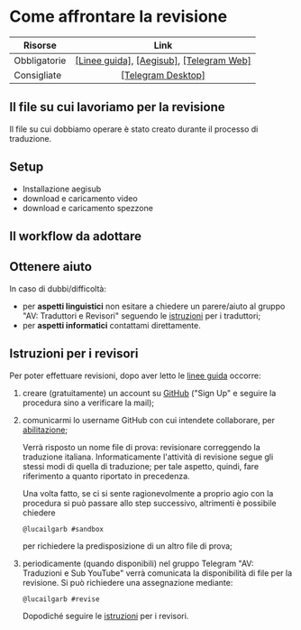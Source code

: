 # Come affrontare la revisione


Risorse | Link 
--------|:----:
Obbligatorie | [[Linee guida]](https://drive.google.com/file/d/1IACZxWdk84rs81ElQ9OWws-aroQZDtxZ/view?usp=sharing), [[Aegisub]](http://www.aegisub.org/), [[Telegram Web]](https://web.telegram.org) 
Consigliate | [[Telegram Desktop]](https://desktop.telegram.org/)


## Il file su cui lavoriamo per la revisione

Il file su cui dobbiamo operare è stato creato durante il processo di
traduzione.

## Setup

* Installazione aegisub
* download e caricamento video
* download e caricamento spezzone


## Il workflow da adottare


## Ottenere aiuto
In caso di dubbi/difficoltà:

* per **aspetti linguistici** non esitare a chiedere un parere/aiuto al gruppo
  "AV: Traduttori e Revisori" seguendo le [istruzioni](help.md) per i 
  traduttori;
* per **aspetti informatici** contattami direttamente.
## Istruzioni per i revisori

Per poter effettuare revisioni, dopo aver letto le [linee
guida](https://drive.google.com/file/d/1IACZxWdk84rs81ElQ9OWws-aroQZDtxZ/view?usp=sharing)
occorre:

1. creare (gratuitamente) un account su
   [GitHub](https://www.github.com) ("Sign Up" e seguire la procedura
   sino a verificare la mail);
   
2. comunicarmi lo username GitHub con cui intendete collaborare, per
   [abilitazione](data/users.csv);
	
	Verrà risposto un nome file di prova: revisionare correggendo la
	traduzione italiana. Informaticamente l'attività di revisione
	segue gli stessi modi di quella di traduzione; per tale aspetto,
	quindi, fare riferimento a quanto riportato in precedenza.
	
	Una volta fatto, se ci si sente ragionevolmente a proprio agio con
    la procedura si può passare allo step successivo, altrimenti è
    possibile chiedere

	```
	@lucailgarb #sandbox
	```
	per richiedere la predisposizione di un altro file di prova; 


4. periodicamente (quando disponibili) nel gruppo Telegram "AV:
   Traduzioni e Sub YouTube" verrà comunicata la disponibilità di file
   per la revisione. Si può richiedere una assegnazione mediante:
   
	```
	@lucailgarb #revise
	```

	Dopodiché seguire le [istruzioni](revise.md) per i revisori. 
